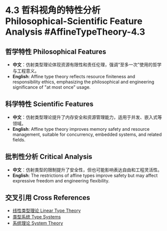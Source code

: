 # 4.3 哲科视角的特性分析 Philosophical-Scientific Feature Analysis #AffineTypeTheory-4.3

## 哲学特性 Philosophical Features

- **中文**：仿射类型理论体现资源有限性和责任伦理，强调“至多一次”使用的哲学与工程意义。
- **English**: Affine type theory reflects resource finiteness and responsibility ethics, emphasizing the philosophical and engineering significance of "at most once" usage.

## 科学特性 Scientific Features

- **中文**：仿射类型理论提升了内存安全和资源管理能力，适用于并发、嵌入式等领域。
- **English**: Affine type theory improves memory safety and resource management, suitable for concurrency, embedded systems, and related fields.

## 批判性分析 Critical Analysis

- **中文**：仿射类型的限制提升了安全性，但也可能影响表达自由和工程灵活性。
- **English**: The restrictions of affine types improve safety but may affect expressive freedom and engineering flexibility.

## 交叉引用 Cross References

- [线性类型理论 Linear Type Theory](../LinearTypeTheory/README.md)
- [类型系统 Type Systems](../TypeSystems/README.md)
- [系统理论 System Theory](../SystemTheory/README.md)
